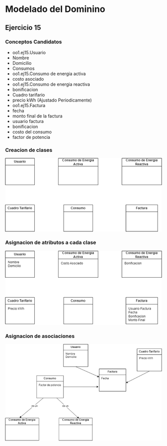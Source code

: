 # Modelado del Dominino
## Ejercicio 15

### Conceptos Candidatos

* oo1.ej15.Usuario
* Nombre
* Domicilio
* Consumos
* oo1.ej15.Consumo de energia activa
* costo asociado
* oo1.ej15.Consumo de energia reactiva
* bonificacion
* Cuadro tarifario
* precio kWh (Ajustado Periodicamente)
* oo1.ej15.Factura
* fecha
* monto final de la factura
* usuario factura
* bonificacion
* costo del consumo
* factor de potencia

### Creacion de clases

<p align="center">
    <img src="img/Clases.png" alt="Classes"/>
</p>

### Asignacion de atributos a cada clase

<p align="center">
    <img src="img/ClasesAtributos.png" alt="Classes with atributes"/>
</p>

### Asignacion de asociaciones

<p align="center">
    <img src="img/Domino.png" alt="Domain"/>
</p>

